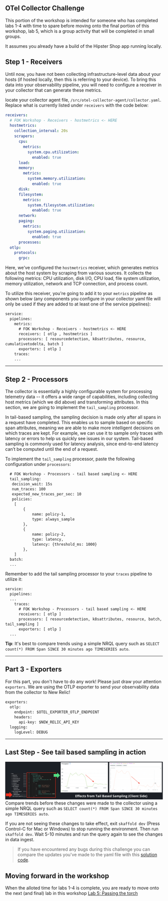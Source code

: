 ## OTel Collector Challenge
This portion of the workshop is intended for someone who has completed labs 1-4 with time to spare before moving onto the final portion of this workshop, lab 5, which is a group activity that will be completed in small groups.

It assumes you already have a build of the Hipster Shop app running locally.

## Step 1 - Receivers

Until now, you have not been collecting infrastructure-level data about your hosts (if hosted locally, then this is referring to your device). To bring this data into your observability pipeline, you will need to configure a receiver in your collector that can generate these metrics.

locate your collector agent file, `/src/otel-collector-agent/collector.yaml`. Replace what is currently listed under `receivers` with the code below:

```YAML
receivers:
  # FOK Workshop - Receivers - hostmetrics <- HERE
  hostmetrics:
    collection_interval: 20s
    scrapers:
      cpu:
        metrics:
          system.cpu.utilization:
            enabled: true
      load:
      memory:
        metrics:
          system.memory.utilization:
            enabled: true
      disk:
      filesystem:
        metrics:
          system.filesystem.utilization:
            enabled: true
      network:
      paging:
        metrics:
          system.paging.utilization:
            enabled: true
      processes:
  otlp:
    protocols:
      grpc:
```

Here, we've configured the `hostmetrics` receiver, which generates metrics about the host system by scraping from various sources. It collects the following metrics: CPU utilization, disk I/O, CPU load, file system utilization, memory utilization, network and TCP connection, and process count.

To utilize this receiver, you're going to add it to your `metrics` pipeline as shown below (any components you configure in your collector yaml file will only be used if they are added to at least one of the service pipelines):

```
service:
  pipelines:
    metrics:
      # FOK Workshop - Receivers - hostmetrics <- HERE
      receivers: [ otlp , hostmetrics ]
      processors: [ resourcedetection, k8sattributes, resource, cumulativetodelta, batch ]
      exporters: [ otlp ]
    traces:
    ...
```
***

## Step 2 - Processors

The collector is essentially a highly configurable system for processing telemetry data -- it offers a wide range of capabilities, including collecting host metrics (which we did above) and transforming attributes. In this section, we are going to implement the `tail_sampling` processor.

In tail-based sampling, the sampling decision is made only after all spans in a request have completed. This enables us to sample based on specific span attributes, meaning we are able to make more intelligent decisions on which traces are kept. For example, we can use it to sample only traces with latency or errors to help us quickly see issues in our system. Tail-based sampling is commonly used for latency analysis, since end-to-end latency can’t be computed until the end of a request.

To implement the `tail_sampling` processor, paste the following configuration under `processors`:

```
  # FOK Workshop - Processors - tail based sampling <- HERE
  tail_sampling:
   decision_wait: 15s
   num_traces: 100
   expected_new_traces_per_sec: 10
   policies:
    [
        {
            name: policy-1,
            type: always_sample
        },
        {
            name: policy-2,
            type: latency,
            latency: {threshold_ms: 1000}
        },
    ]
  batch:
  ...
```

Remember to add the tail sampling processor to your `traces` pipeline to utilize it:

```
service:
  pipelines:
  ...
    traces:
      # FOK Workshop - Processors - tail based sampling <- HERE
      receivers: [ otlp ]
      processors: [ resourcedetection, k8sattributes, resource, batch, tail_sampling ]
      exporters: [ otlp ]
  ...
```

**Tip**: It's best to compare trends using a simple NRQL query such as ``SELECT count(*) FROM Span SINCE 30 minutes ago TIMESERIES auto``.

***

## Part 3 - Exporters

For this part, you don't have to do any work! Please just draw your attention `exporters`. We are using the OTLP exporter to send your observability data from the collector to New Relic!

```
exporters:
  otlp:
    endpoint: $OTEL_EXPORTER_OTLP_ENDPOINT
    headers:
      api-key: $NEW_RELIC_API_KEY
  logging:
    logLevel: DEBUG
```

***

## Last Step - See tail based sampling in action
![tail based sampling](images/tail-based-effects.png)
Compare trends before these changes were made to the collector using a simple NRQL query such as ``SELECT count(*) FROM Span SINCE 30 minutes ago TIMESERIES auto``.

If you are not seeing these changes to take effect, exit ``skaffold dev`` (Press Control-C for Mac or Windows) to stop running the environment. Then run ``skaffold dev``. Wait 5-10 minutes and run the query again to see the changes in data ingest.  

> If you have encountered any bugs during this challenge you can compare the updates you've made to the yaml file with this [solution code](reference/otel-collector-agent_collector-AFTER.yaml).

## Moving forward in the workshop
When the alloted time for labs 1-4 is complete, you are ready to move onto the next (and final) lab in this workshop [Lab 5: Passing the torch](lab_5-passing-the-torch.md)
